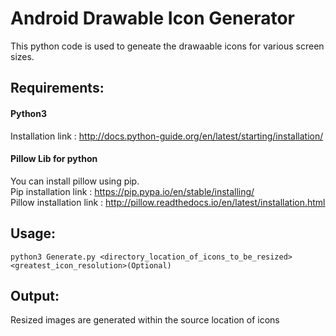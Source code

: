 # Android Drawable Icon Generator
This python code is used to geneate the drawaable icons for various screen sizes.

## Requirements:
#### Python3 
Installation link : http://docs.python-guide.org/en/latest/starting/installation/
#### Pillow Lib for python
You can install pillow using pip.<br>
Pip installation link : https://pip.pypa.io/en/stable/installing/ <br>
Pillow installation link : http://pillow.readthedocs.io/en/latest/installation.html

## Usage:
```
python3 Generate.py <directory_location_of_icons_to_be_resized> <greatest_icon_resolution>(Optional)
```
## Output:
Resized images are generated within the source location of icons
